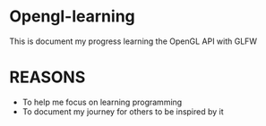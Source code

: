 # Opengl-learning
This is document my progress learning the OpenGL API with GLFW

# REASONS
- To help me focus on learning programming 
- To document my journey for others to be inspired by it
